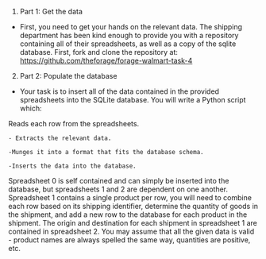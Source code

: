 1. Part 1: Get the data

- First, you need to get your hands on the relevant data. The shipping department has been kind enough to provide you with a repository containing all of their spreadsheets, as well as a copy of the sqlite database. First, fork and clone the repository at: https://github.com/theforage/forage-walmart-task-4

2. Part 2: Populate the database

- Your task is to insert all of the data contained in the provided spreadsheets into the SQLite database. You will write a Python script which:

Reads each row from the spreadsheets.

    - Extracts the relevant data.

    -Munges it into a format that fits the database schema.

    -Inserts the data into the database.

Spreadsheet 0 is self contained and can simply be inserted into the database, but spreadsheets 1 and 2 are dependent on one another. Spreadsheet 1 contains a single product per row, you will need to combine each row based on its shipping identifier, determine the quantity of goods in the shipment, and add a new row to the database for each product in the shipment. The origin and destination for each shipment in spreadsheet 1 are contained in spreadsheet 2. You may assume that all the given data is valid - product names are always spelled the same way, quantities are positive, etc. 
